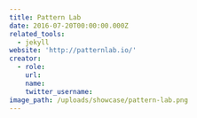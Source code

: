 ```yaml
---
title: Pattern Lab
date: 2016-07-20T00:00:00.000Z
related_tools:
  - jekyll
website: 'http://patternlab.io/'
creator:
  - role:
    url:
    name:
    twitter_username:
image_path: /uploads/showcase/pattern-lab.png
---
```

